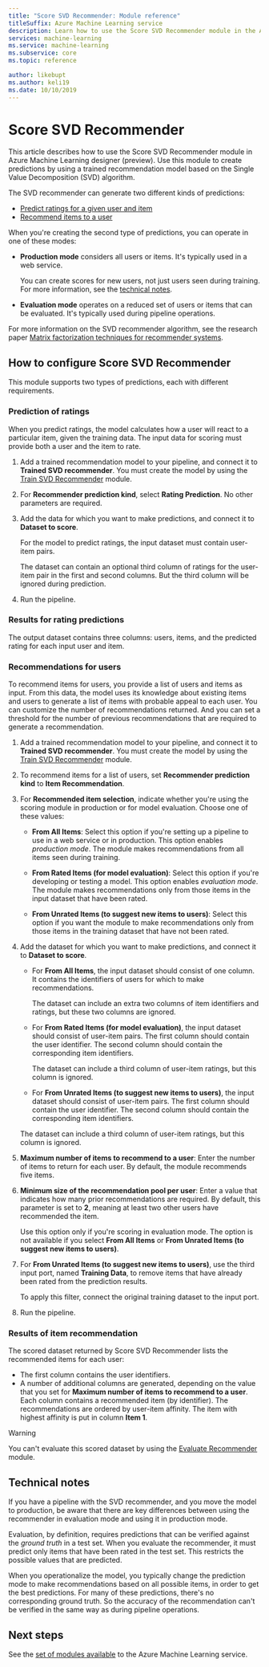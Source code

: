 ```yaml
---
title: "Score SVD Recommender: Module reference"
titleSuffix: Azure Machine Learning service
description: Learn how to use the Score SVD Recommender module in the Azure Machine Learning service to score recommendation predictions for a dataset.
services: machine-learning
ms.service: machine-learning
ms.subservice: core
ms.topic: reference

author: likebupt
ms.author: keli19
ms.date: 10/10/2019
---
```

# Score SVD Recommender

This article describes how to use the Score SVD Recommender module in Azure Machine Learning designer (preview). Use this module to create predictions by using a trained recommendation model based on the Single Value Decomposition (SVD) algorithm.

The SVD recommender can generate two different kinds of predictions:

- [Predict ratings for a given user and item](#prediction-of-ratings)
- [Recommend items to a user](#recommendations-for-users)

When you're creating the second type of predictions, you can operate in one of these modes:

- **Production mode** considers all users or items. It's typically used in a web service.

  You can create scores for new users, not just users seen during training. For more information, see the [technical notes](#technical-notes). 

- **Evaluation mode** operates on a reduced set of users or items that can be evaluated. It's typically used during pipeline operations.

For more information on the SVD recommender algorithm, see the research paper [Matrix factorization techniques for recommender systems](https://datajobs.com/data-science-repo/Recommender-Systems-[Netflix].pdf).

## How to configure Score SVD Recommender

This module supports two types of predictions, each with different requirements. 

###  Prediction of ratings

When you predict ratings, the model calculates how a user will react to a particular item, given the training data. The input data for scoring must provide both a user and the item to rate.

1. Add a trained recommendation model to your pipeline, and connect it to **Trained SVD recommender**. You must create the model by using the [Train SVD Recommender](train-SVD-recommender.md) module.

2. For **Recommender prediction kind**, select **Rating Prediction**. No other parameters are required.

3. Add the data for which you want to make predictions, and connect it to **Dataset to score**.

   For the model to predict ratings, the input dataset must contain user-item pairs.

   The dataset can contain an optional third column of ratings for the user-item pair in the first and second columns. But the third column will be ignored during prediction.

4. Run the pipeline.

### Results for rating predictions 

The output dataset contains three columns: users, items, and the predicted rating for each input user and item.

###  Recommendations for users 

To recommend items for users, you provide a list of users and items as input. From this data, the model uses its knowledge about existing items and users to generate a list of items with probable appeal to each user. You can customize the number of recommendations returned. And you can set a threshold for the number of previous recommendations that are required to generate a recommendation.

1. Add a trained recommendation model to your pipeline, and connect it to **Trained SVD recommender**.  You must create the model by using the [Train SVD Recommender](train-svd-recommender.md) module.

2. To recommend items for a list of users, set **Recommender prediction kind** to **Item Recommendation**.

3. For **Recommended item selection**, indicate whether you're using the scoring module in production or for model evaluation. Choose one of these values:

    - **From All Items**: Select this option if you're setting up a pipeline to use in a web service or in production.  This option enables *production mode*. The module makes recommendations from all items seen during training.

    - **From Rated Items (for model evaluation)**: Select this option if you're developing or testing a model. This option enables *evaluation mode*. The module makes recommendations only from those items in the input dataset that have been rated.
    
    - **From Unrated Items (to suggest new items to users)**: Select this option if you want the module to make recommendations only from those items in the training dataset that have not been rated. 

4. Add the dataset for which you want to make predictions, and connect it to **Dataset to score**.

    - For **From All Items**, the input dataset should consist of one column. It contains the identifiers of users for which to make recommendations.

      The dataset can include an extra two columns of item identifiers and ratings, but these two columns are ignored. 

    - For **From Rated Items (for model evaluation)**, the input dataset should consist of user-item pairs. The first column should contain the user identifier. The second column should contain the corresponding item identifiers.

      The dataset can include a third column of user-item ratings, but this column is ignored.

    - For **From Unrated Items (to suggest new items to users)**, the input dataset should consist of user-item pairs. The first column should contain the user identifier. The second column should contain the corresponding item identifiers.

     The dataset can include a third column of user-item ratings, but this column is ignored.

5. **Maximum number of items to recommend to a user**: Enter the number of items to return for each user. By default, the module recommends five items.

6. **Minimum size of the recommendation pool per user**: Enter a value that indicates how many prior recommendations are required. By default, this parameter is set to **2**, meaning at least two other users have recommended the item.

   Use this option only if you're scoring in evaluation mode. The option is not available if you select **From All Items** or **From Unrated Items (to suggest new items to users)**.

7.  For **From Unrated Items (to suggest new items to users)**, use the third input port, named **Training Data**, to remove items that have already been rated from the prediction results.

    To apply this filter, connect the original training dataset to the input port.

8. Run the pipeline.

### Results of item recommendation

The scored dataset returned by Score SVD Recommender lists the recommended items for each user:

- The first column contains the user identifiers.
- A number of additional columns are generated, depending on the value that you set for **Maximum number of items to recommend to a user**. Each column contains a recommended item (by identifier). The recommendations are ordered by user-item affinity. The item with highest affinity is put in column **Item 1**.

> [!WARNING]
> You can't evaluate this scored dataset by using the [Evaluate Recommender](evaluate-recommender.md) module.


##  Technical notes

If you have a pipeline with the SVD recommender, and you move the model to production, be aware that there are key differences between using the recommender in evaluation mode and using it in production mode.

Evaluation, by definition, requires predictions that can be verified against the *ground truth* in a test set. When you evaluate the recommender, it must predict only items that have been rated in the test set. This restricts the possible values that are predicted.

When you operationalize the model, you typically change the prediction mode to make recommendations based on all possible items, in order to get the best predictions. For many of these predictions, there's no corresponding ground truth. So the accuracy of the recommendation can't be verified in the same way as during pipeline operations.


## Next steps

See the [set of modules available](module-reference.md) to the Azure Machine Learning service. 
